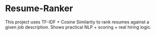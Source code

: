 # Resume-Ranker
This project uses TF-IDF + Cosine Similarity to rank resumes against a given job description. Shows practical NLP + scoring + real hiring logic.
